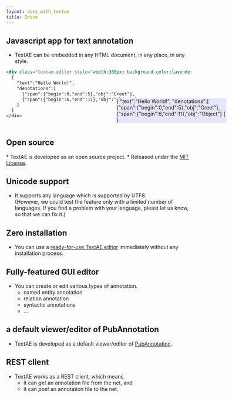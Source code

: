 ```yaml
---
layout: docs_with_textae
title: Intro
---
```


## <i class="fa fa-check" aria-hidden="true"></i> Javascript app for text annotation

* TextAE can be embedded in any HTML document, in any place, in any style.

```HTML
<div class="textae-editor style="width:300px; background-color:lavender; position:relative; top:-70px; left:300px"">
  {
    "text":"Hello World!",
    "denotations":[
      {"span":{"begin":0,"end":5},"obj":"Greet"},
      {"span":{"begin":6,"end":11},"obj":"Object"}
    ]
  }
</div>
```

<div class="textae-editor" style="width:300px; background-color:lavender; position:relative; top:-70px; left:300px">
{
"text":"Hello World!",
"denotations":[
	{"span":{"begin":0,"end":5},"obj":"Greet"},
	{"span":{"begin":6,"end":11},"obj":"Object"}
]
}
</div>

<h2 style="margin-top:-30px"><i class="fa fa-check" aria-hidden="true"></i> Open source</h2>
* TextAE is developed as an open source project.
* Released under the <a href="https://opensource.org/licenses/MIT">MIT License</a>.

## <i class="fa fa-check" aria-hidden="true"></i> Unicode support
* It supports any language which is supported by UTF8.
<br/>(However, we could test the feature only with a limited number of languages. If you find a problem with your language, pleast let us know, so that we can fix it.)


## <i class="fa fa-check" aria-hidden="true"></i> Zero installation
* You can use a <a href="{{site.baseurl}}/editor.html?mode=edit">ready-for-use TextAE editor</a> immediately without any installation process.

## <i class="fa fa-check" aria-hidden="true"></i> Fully-featured GUI editor
* You can create or edit various types of annotation.
  * named entity annotation
  * relation annotation
  * syntactic annotations
  * ...

## <i class="fa fa-check" aria-hidden="true"></i> a default viewer/editor of PubAnnotation
* TextAE is developed as a default viewer/editor of [PubAnnotation](http://pubannotation.org).

## <i class="fa fa-check" aria-hidden="true"></i> REST client
* TextAE works as a REST client, which means
  * it can _get_ an annotation file from the net, and
  * it can _post_ an annotation file to the net.
